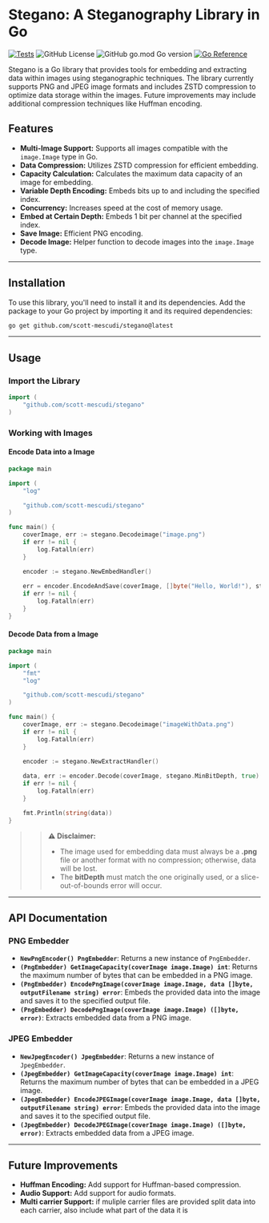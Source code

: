 # Stegano: A Steganography Library in Go
[![Tests](https://github.com/scott-mescudi/stegano/actions/workflows/go.yml/badge.svg?event=push)](https://github.com/scott-mescudi/stegano/actions/workflows/go.yml)
![GitHub License](https://img.shields.io/github/license/scott-mescudi/stegano)
![GitHub go.mod Go version](https://img.shields.io/github/go-mod/go-version/scott-mescudi/stegano)
[![Go Reference](https://pkg.go.dev/badge/github.com/scott-mescudi/stegano.svg)](https://pkg.go.dev/github.com/scott-mescudi/stegano)

Stegano is a Go library that provides tools for embedding and extracting data within images using steganographic techniques. The library currently supports PNG and JPEG image formats and includes ZSTD compression to optimize data storage within the images. Future improvements may include additional compression techniques like Huffman encoding.

## Features


- **Multi-Image Support:** Supports all images compatible with the `image.Image` type in Go.  
- **Data Compression:** Utilizes ZSTD compression for efficient embedding.  
- **Capacity Calculation:** Calculates the maximum data capacity of an image for embedding.  
- **Variable Depth Encoding:** Embeds bits up to and including the specified index.  
- **Concurrency:** Increases speed at the cost of memory usage.  
- **Embed at Certain Depth:** Embeds 1 bit per channel at the specified index.  
- **Save Image:** Efficient PNG encoding.  
- **Decode Image:** Helper function to decode images into the `image.Image` type.  

---

## Installation

To use this library, you'll need to install it and its dependencies. Add the package to your Go project by importing it and its required dependencies:

```bash
go get github.com/scott-mescudi/stegano@latest
```
---

## Usage

### Import the Library

```go
import (
    "github.com/scott-mescudi/stegano"
)
```

### Working with Images

#### Encode Data into a Image

```go
package main

import (
	"log"

	"github.com/scott-mescudi/stegano"
)

func main() {
	coverImage, err := stegano.Decodeimage("image.png")
	if err != nil {
		log.Fatalln(err)
	}

	encoder := stegano.NewEmbedHandler()
	
	err = encoder.EncodeAndSave(coverImage, []byte("Hello, World!"), stegano.MinBitDepth, stegano.DefaultpngOutputFile, true)     
	if err != nil {
		log.Fatalln(err)
	}
}
```

#### Decode Data from a Image

```go
package main

import (
	"fmt"
	"log"

	"github.com/scott-mescudi/stegano"
)

func main() {
	coverImage, err := stegano.Decodeimage("imageWithData.png")
	if err != nil {
		log.Fatalln(err)
	}

	encoder := stegano.NewExtractHandler()
	
	data, err := encoder.Decode(coverImage, stegano.MinBitDepth, true)     
	if err != nil {
		log.Fatalln(err)
	}

	fmt.Println(string(data))
}
```


>> **⚠ Disclaimer:**  
>> - The image used for embedding data must always be a **.png** file or another format with no compression; otherwise, data will be lost.  
>> - The **bitDepth** must match the one originally used, or a slice-out-of-bounds error will occur.


---

## API Documentation

### PNG Embedder

- **`NewPngEncoder() PngEmbedder`**: Returns a new instance of `PngEmbedder`.
- **`(PngEmbedder) GetImageCapacity(coverImage image.Image) int`**: Returns the maximum number of bytes that can be embedded in a PNG image.
- **`(PngEmbedder) EncodePngImage(coverImage image.Image, data []byte, outputFilename string) error`**: Embeds the provided data into the image and saves it to the specified output file.
- **`(PngEmbedder) DecodePngImage(coverImage image.Image) ([]byte, error)`**: Extracts embedded data from a PNG image.

### JPEG Embedder

- **`NewJpegEncoder() JpegEmbedder`**: Returns a new instance of `JpegEmbedder`.
- **`(JpegEmbedder) GetImageCapacity(coverImage image.Image) int`**: Returns the maximum number of bytes that can be embedded in a JPEG image.
- **`(JpegEmbedder) EncodeJPEGImage(coverImage image.Image, data []byte, outputFilename string) error`**: Embeds the provided data into the image and saves it to the specified output file.
- **`(JpegEmbedder) DecodeJPEGImage(coverImage image.Image) ([]byte, error)`**: Extracts embedded data from a JPEG image.

---

## Future Improvements

- **Huffman Encoding:** Add support for Huffman-based compression.
- **Audio Support:** Add support for audio formats.
- **Multi carrier Support:** if muliple carrier files are provided split data into each carrier, also include what part of the data it is